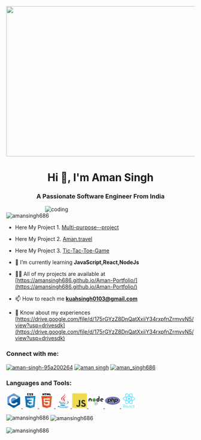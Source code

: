 <img width="800" height="400" align="center"  src="https://www.cdmi.in/courses@2x/web-developments.webp">
<h1 align="center">Hi 👋, I'm Aman Singh</h1>
<h3 align="center">A Passionate Software Engineer From India</h3>
<img align="right" alt="coding" width="400" src="https://user-images.githubusercontent.com/55389276/140866485-8fb1c876-9a8f-4d6a-98dc-08c4981eaf70.gif">

<p align="left"> <img src="https://komarev.com/ghpvc/?username=amansingh686&label=Profile%20views&color=0e75b6&style=flat" alt="amansingh686" /> </p>

- Here My Project 1. [Multi-purpose--project](https://amansingh686.github.io/Multi-purpose--project)

- Here My Project 2. [Aman.travel](https://amansingh686.github.io/Aman.travel)

- Here My Project 3. [Tic-Tac-Toe-Game](https://amansingh686.github.io/Tic-tac-toe-game.1/)
-  🌱 I’m currently learning **JavaScript,React,NodeJs**

- 👨‍💻 All of my projects are available at [https://amansingh686.github.io/Aman-Portfolio/](https://amansingh686.github.io/Aman-Portfolio/)

- 📫 How to reach me **kuahsingh0103@gmail.com**

- 📄 Know about my experiences [https://drive.google.com/file/d/175rGYzZ8DnQatXxiiY34rxpfnZrmvvN5/view?usp=drivesdk](https://drive.google.com/file/d/175rGYzZ8DnQatXxiiY34rxpfnZrmvvN5/view?usp=drivesdk)

<h3 align="left">Connect with me:</h3>
<p align="left">
<a href="https://linkedin.com/in/aman-singh-95a200264" target="blank"><img align="center" src="https://raw.githubusercontent.com/rahuldkjain/github-profile-readme-generator/master/src/images/icons/Social/linked-in-alt.svg" alt="aman-singh-95a200264" height="30" width="40" /></a>
<a href="https://fb.com/aman singh" target="blank"><img align="center" src="https://raw.githubusercontent.com/rahuldkjain/github-profile-readme-generator/master/src/images/icons/Social/facebook.svg" alt="aman singh" height="30" width="40" /></a>
<a href="https://instagram.com/aman_singh686" target="blank"><img align="center" src="https://raw.githubusercontent.com/rahuldkjain/github-profile-readme-generator/master/src/images/icons/Social/instagram.svg" alt="aman_singh686" height="30" width="40" /></a>
</p>

<h3 align="left">Languages and Tools:</h3>
<p align="left"> <a href="https://www.cprogramming.com/" target="_blank" rel="noreferrer"> <img src="https://raw.githubusercontent.com/devicons/devicon/master/icons/c/c-original.svg" alt="c" width="40" height="40"/> </a> <a href="https://www.w3schools.com/css/" target="_blank" rel="noreferrer"> <img src="https://raw.githubusercontent.com/devicons/devicon/master/icons/css3/css3-original-wordmark.svg" alt="css3" width="40" height="40"/> </a> <a href="https://www.w3.org/html/" target="_blank" rel="noreferrer"> <img src="https://raw.githubusercontent.com/devicons/devicon/master/icons/html5/html5-original-wordmark.svg" alt="html5" width="40" height="40"/> </a> <a href="https://www.java.com" target="_blank" rel="noreferrer"> <img src="https://raw.githubusercontent.com/devicons/devicon/master/icons/java/java-original.svg" alt="java" width="40" height="40"/> </a> <a href="https://developer.mozilla.org/en-US/docs/Web/JavaScript" target="_blank" rel="noreferrer"> <img src="https://raw.githubusercontent.com/devicons/devicon/master/icons/javascript/javascript-original.svg" alt="javascript" width="40" height="40"/> </a> <a href="https://nodejs.org" target="_blank" rel="noreferrer"> <img src="https://raw.githubusercontent.com/devicons/devicon/master/icons/nodejs/nodejs-original-wordmark.svg" alt="nodejs" width="40" height="40"/> </a> <a href="https://www.php.net" target="_blank" rel="noreferrer"> <img src="https://raw.githubusercontent.com/devicons/devicon/master/icons/php/php-original.svg" alt="php" width="40" height="40"/> </a> <a href="https://reactjs.org/" target="_blank" rel="noreferrer"> <img src="https://raw.githubusercontent.com/devicons/devicon/master/icons/react/react-original-wordmark.svg" alt="react" width="40" height="40"/> </a> </p>

<p><img align="left" src="https://github-readme-stats.vercel.app/api/top-langs?username=amansingh686&show_icons=true&locale=en&layout=compact" alt="amansingh686" /></p>

<p>&nbsp;<img align="center" src="https://github-readme-stats.vercel.app/api?username=amansingh686&show_icons=true&locale=en" alt="amansingh686" /></p>

<p><img align="center" src="https://github-readme-streak-stats.herokuapp.com/?user=amansingh686&" alt="amansingh686" /></p>
